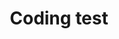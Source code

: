 ---
# Featured tags need to have either the `list` or `grid` layout (PRO only).
layout:  list

# The title of the tag's page.
title:   Coding test

# The name of the tag, used in a post's front matter (e.g. tags: [<slug>]).
slug:    codingtest

# (Optional) Write a short (~150 characters) description of this featured tag.
description: >
         Coding test daylog

# (Optional) You can disable grouping posts by date.
# no_groups: true

# Exclude this example category from the sitemap.
# DON'T USE THIS SETTING IN YOUR CATEGORIES!
sitemap: true
---
